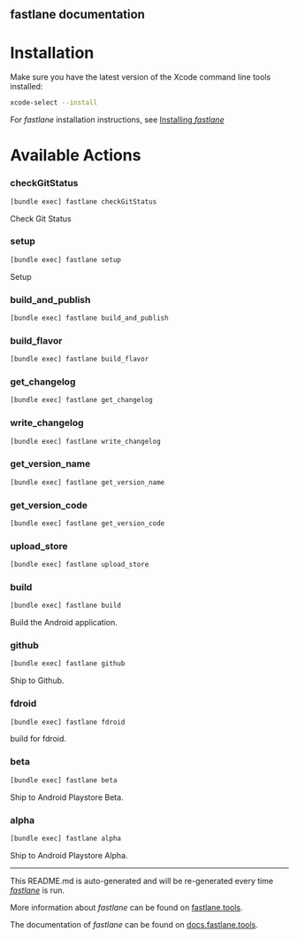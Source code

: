 fastlane documentation
----

# Installation

Make sure you have the latest version of the Xcode command line tools installed:

```sh
xcode-select --install
```

For _fastlane_ installation instructions, see [Installing _fastlane_](https://docs.fastlane.tools/#installing-fastlane)

# Available Actions

### checkGitStatus

```sh
[bundle exec] fastlane checkGitStatus
```

Check Git Status

### setup

```sh
[bundle exec] fastlane setup
```

Setup

### build_and_publish

```sh
[bundle exec] fastlane build_and_publish
```



### build_flavor

```sh
[bundle exec] fastlane build_flavor
```



### get_changelog

```sh
[bundle exec] fastlane get_changelog
```



### write_changelog

```sh
[bundle exec] fastlane write_changelog
```



### get_version_name

```sh
[bundle exec] fastlane get_version_name
```



### get_version_code

```sh
[bundle exec] fastlane get_version_code
```



### upload_store

```sh
[bundle exec] fastlane upload_store
```



### build

```sh
[bundle exec] fastlane build
```

Build the Android application.

### github

```sh
[bundle exec] fastlane github
```

Ship to Github.

### fdroid

```sh
[bundle exec] fastlane fdroid
```

build for fdroid.

### beta

```sh
[bundle exec] fastlane beta
```

Ship to Android Playstore Beta.

### alpha

```sh
[bundle exec] fastlane alpha
```

Ship to Android Playstore Alpha.

----

This README.md is auto-generated and will be re-generated every time [_fastlane_](https://fastlane.tools) is run.

More information about _fastlane_ can be found on [fastlane.tools](https://fastlane.tools).

The documentation of _fastlane_ can be found on [docs.fastlane.tools](https://docs.fastlane.tools).
